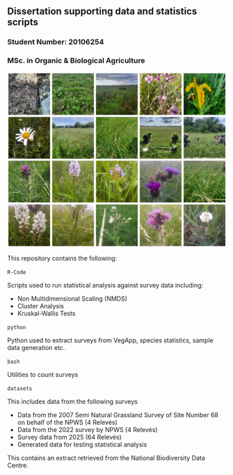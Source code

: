 ## Dissertation supporting data and statistics scripts
### Student Number: 20106254
### MSc. in Organic & Biological Agriculture

![Project poster](docs/collage.jpg)

This repository contains the following:

`R-Code`

Scripts used to run statistical analysis against survey data including:
- Non Multidimensional Scaling (NMDS)
- Cluster Analysis
- Kruskal-Wallis Tests

`python`

Python used to extract surveys from VegApp, species statistics, sample data generation etc.

`bash`

Utilities to count surveys

`datasets`

This includes data from the following surveys
- Data from the 2007 Semi Natural Grassland Survey of Site Number 68 on behalf of the NPWS (4 Relevés)
- Data from the 2022 survey by NPWS (4 Relevés)
- Survey data from 2025 (64 Relevés)
- Generated data for testing statistical analysis

This contains an extract retrieved from the National Biodiversity Data Centre.

